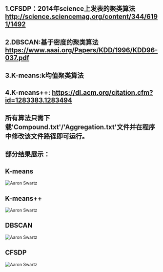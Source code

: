 ## 1.CFSDP：2014年science上发表的聚类算法 http://science.sciencemag.org/content/344/6191/1492
## 2.DBSCAN:基于密度的聚类算法 https://www.aaai.org/Papers/KDD/1996/KDD96-037.pdf
## 3.K-means:k均值聚类算法
## 4.K-means++: https://dl.acm.org/citation.cfm?id=1283383.1283494
## 所有算法只需下载'Compound.txt'/'Aggregation.txt'文件并在程序中修改该文件路径即可运行。

## 部分结果展示：
## K-means
![Aaron Swartz](https://github.com/yl-jiang/Clustering-Python/raw/master/classification/kmeans_result.jpg)
## K-means++
![Aaron Swartz](https://github.com/yl-jiang/Clustering-Python/raw/master/classification/kmeans++_result.jpg)
## DBSCAN
![Aaron Swartz](https://github.com/yl-jiang/Clustering-Python/raw/master/classification/dbscan.jpg)
## CFSDP
![Aaron Swartz](https://github.com/yl-jiang/Clustering-Python/raw/master/classification/cfsdp.jpg)
